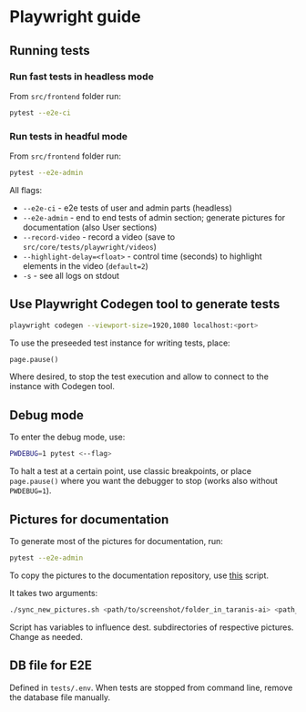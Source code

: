 # Playwright guide

## Running tests

### Run fast tests in headless mode

From `src/frontend` folder run:

```bash
pytest --e2e-ci
```

### Run tests in headful mode

From `src/frontend` folder run:

```bash
pytest --e2e-admin
```

All flags:

- `--e2e-ci` - e2e tests of user and admin parts (headless)
- `--e2e-admin` - end to end tests of admin section; generate pictures for documentation (also User sections)
- `--record-video` - record a video (save to `src/core/tests/playwright/videos`)
- `--highlight-delay=<float>` - control time (seconds) to highlight elements in the video (`default=2`)
- `-s` - see all logs on stdout

## Use Playwright Codegen tool to generate tests

```bash
playwright codegen --viewport-size=1920,1080 localhost:<port>
```

To use the preseeded test instance for writing tests, place:

```python
page.pause()

```

Where desired, to stop the test execution and allow to connect to the instance with Codegen tool.

## Debug mode

To enter the debug mode, use:

```bash
PWDEBUG=1 pytest <--flag>
```

To halt a test at a certain point, use classic breakpoints, or place `page.pause()` where you want the debugger to stop (works also without `PWDEBUG=1`).

## Pictures for documentation

To generate most of the pictures for documentation, run:

```bash
pytest --e2e-admin
```

To copy the pictures to the documentation repository, use [this](https://github.com/taranis-ai/taranis.ai/blob/master/scripts/sync_new_pictures.sh) script.

It takes two arguments:

```bash
./sync_new_pictures.sh <path/to/screenshot/folder_in_taranis-ai> <path_to_taranis.ai/static/docs>
```

Script has variables to influence dest. subdirectories of respective pictures. Change as needed.

## DB file for E2E

Defined in `tests/.env`.
When tests are stopped from command line, remove the database file manually.
